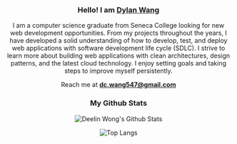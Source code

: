 <h3 align="center">Hello! I am <b><a rel="nofollow noopener noreferrer" target="_blank" href="https://web-portfolio-ten.vercel.app/">Dylan Wang</a></b></samp></h3>

<div align="center">
    <p>I am a computer science graduate from Seneca College looking for new web development opportunities. From my projects throughout the years, I have developed a solid understanding of how to develop, test, and deploy web applications with software development life cycle (SDLC). I strive to learn more about building web applications with clean architectures, design patterns, and the latest cloud technology. I enjoy setting goals and taking steps to improve myself persistently. </p>
    Reach me at <b><a rel="nofollow noopener noreferrer" target="_blank" href="mailto:dc.wang547@gmail.com">dc.wang547@gmail.com</a></b>
</div>

<h3 align= "center">My Github Stats</h3>

<div align="center">
<p>
<img  alt ="Deelin Wong's Github Stats"src="https://github-readme-stats.vercel.app/api?username=dwang134&show_icons=true">
</p>
<p>
<img alt ="Top Langs"src="https://github-readme-stats.vercel.app/api/top-langs/?username=dwang134&layout=compact">
</p>
